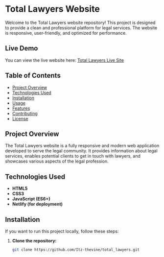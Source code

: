 # Total Lawyers Website

Welcome to the Total Lawyers website repository! This project is designed to provide a clean and professional platform for legal services. The website is responsive, user-friendly, and optimized for performance.

## Live Demo

You can view the live website here: [Total Lawyers Live Site](https://totallawyers.netlify.app/)

## Table of Contents

- [Project Overview](#project-overview)
- [Technologies Used](#technologies-used)
- [Installation](#installation)
- [Usage](#usage)
- [Features](#features)
- [Contributing](#contributing)
- [License](#license)

## Project Overview

The Total Lawyers website is a fully responsive and modern web application developed to serve the legal community. It provides information about legal services, enables potential clients to get in touch with lawyers, and showcases various aspects of the legal profession.

## Technologies Used

- **HTML5**
- **CSS3**
- **JavaScript (ES6+)**
- **Netlify (for deployment)**

## Installation

If you want to run this project locally, follow these steps:

1. **Clone the repository:**

   ```bash
   git clone https://github.com/Itz-thevine/total_lawyers.git
